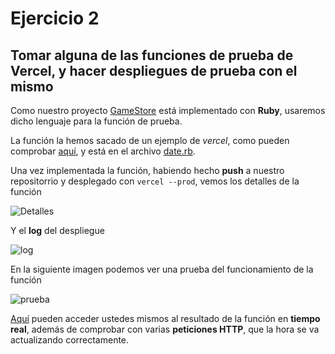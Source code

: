 # Ejercicio 2


## Tomar alguna de las funciones de prueba de Vercel, y hacer despliegues de prueba con el mismo


Como nuestro proyecto [GameStore](https://github.com/biilal1999/GameStore) está implementado con **Ruby**, usaremos dicho lenguaje para la función de prueba.


La función la hemos sacado de un ejemplo de *vercel*, como pueden comprobar [aquí](https://vercel.com/docs/serverless-functions/supported-languages#ruby), y está en el archivo [date.rb](https://github.com/biilal1999/Ejercicios/blob/master/api/date.rb).


Una vez implementada la función, habiendo hecho **push** a nuestro repositorrio y desplegado con `vercel --prod`, vemos los detalles de la función



![Detalles](https://github.com/biilal1999/Ejercicios/blob/master/tema5/img/VercelFunctionDetails.png)



Y el **log** del despliegue



![log](https://github.com/biilal1999/Ejercicios/blob/master/tema5/img/VercelLog.png)



En la siguiente imagen podemos ver una prueba del funcionamiento de la función



![prueba](https://github.com/biilal1999/Ejercicios/blob/master/tema5/img/VercelPrueba.png)




[Aquí](https://ejercicios-seven.vercel.app/api/date.rb) pueden acceder ustedes mismos al resultado de la función en **tiempo real**, además de comprobar con varias **peticiones HTTP**, que la hora se va actualizando correctamente.




